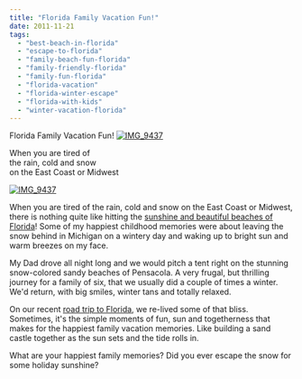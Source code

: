 ```yaml
---
title: "Florida Family Vacation Fun!"
date: 2011-11-21
tags: 
  - "best-beach-in-florida"
  - "escape-to-florida"
  - "family-beach-fun-florida"
  - "family-friendly-florida"
  - "family-fun-florida"
  - "florida-vacation"
  - "florida-winter-escape"
  - "florida-with-kids"
  - "winter-vacation-florida"
---
```


Florida Family Vacation Fun! [![IMG_9437](https://pub-ac94b3f306b24c0dba4238943c97f2e1.r2.dev/6a00e5502a9507883301539357a096970b.jpg "IMG_9437")](https://pub-ac94b3f306b24c0dba4238943c97f2e1.r2.dev/6a00e5502a9507883301539357a096970b.jpg)

When you are tired of  
the rain, cold and snow  
on the East Coast or Midwest

<!--more-->

[![IMG_9437](https://pub-ac94b3f306b24c0dba4238943c97f2e1.r2.dev/6a00e5502a950788330154372b15c9970c.jpg "IMG_9437")](https://pub-ac94b3f306b24c0dba4238943c97f2e1.r2.dev/6a00e5502a950788330154372b15c9970c.jpg)  
  

When you are tired of the rain, cold and snow on the East Coast or Midwest, there is nothing quite like hitting the [sunshine and beautiful beaches of Florida](http://soultravelers3new.local/2011/06/road-trip-usa.html "sunshine and beautiful beaches")! Some of my happiest childhood memories were about leaving the snow behind in Michigan on a wintery day and waking up to bright sun and warm breezes on my face.  
  
My Dad drove all night long and we would pitch a tent right on the stunning snow-colored sandy beaches of Pensacola. A very frugal, but thrilling journey for a family of six, that we usually did a couple of times a winter. We'd return, with big smiles, winter tans and totally relaxed.  
  
On our recent [road trip to Florida](http://soultravelers3new.local/2011/10/florida-road-trip-sun-fun-family-vacation.html "road trip to Florida"), we re-lived some of that bliss. Sometimes, it's the simple moments of fun, sun and togetherness that makes for the happiest family vacation memories. Like building a sand castle together as the sun sets and the tide rolls in.  
  
What are your happiest family memories? Did you ever escape the snow for some holiday sunshine?
